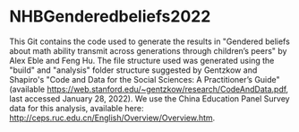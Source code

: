 # NHBGenderedbeliefs2022

This Git contains the code used to generate the results in "Gendered beliefs about math ability transmit across generations through children’s peers" by Alex Eble and Feng Hu. The file structure used was generated using the "build" and "analysis" folder structure suggested by Gentzkow and Shapiro's "Code and Data for the Social Sciences: A Practitioner’s Guide" (available https://web.stanford.edu/~gentzkow/research/CodeAndData.pdf, last accessed January 28, 2022). We use the China Education Panel Survey data for this analysis, available here: http://ceps.ruc.edu.cn/English/Overview/Overview.htm. 
